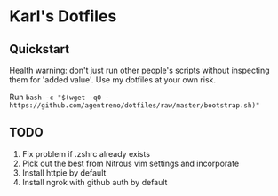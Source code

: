 # Karl's Dotfiles

## Quickstart

Health warning: don't just run other people's scripts without inspecting them 
for 'added value'. Use my dotfiles at your own risk.

Run `bash -c "$(wget -qO - https://github.com/agentreno/dotfiles/raw/master/bootstrap.sh)"`

## TODO
1. Fix problem if .zshrc already exists
2. Pick out the best from Nitrous vim settings and incorporate
3. Install httpie by default
4. Install ngrok with github auth by default
